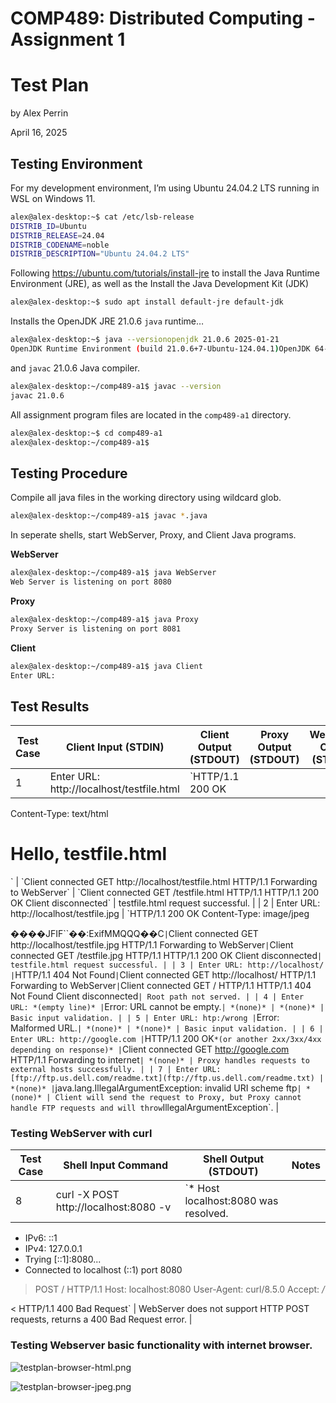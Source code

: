 # COMP489: Distributed Computing - Assignment 1

# Test Plan

by Alex Perrin

April 16, 2025

## Testing Environment

For my development environment, I’m using Ubuntu 24.04.2 LTS running in WSL on Windows 11.

```bash
alex@alex-desktop:~$ cat /etc/lsb-release
DISTRIB_ID=Ubuntu
DISTRIB_RELEASE=24.04
DISTRIB_CODENAME=noble
DISTRIB_DESCRIPTION="Ubuntu 24.04.2 LTS"
```

Following https://ubuntu.com/tutorials/install-jre to install the Java Runtime Environment (JRE), as well as the Install the Java Development Kit (JDK)

```bash
alex@alex-desktop:~$ sudo apt install default-jre default-jdk
```

Installs the OpenJDK JRE 21.0.6 `java` runtime…

```bash
alex@alex-desktop:~$ java --versionopenjdk 21.0.6 2025-01-21
OpenJDK Runtime Environment (build 21.0.6+7-Ubuntu-124.04.1)OpenJDK 64-Bit Server VM (build 21.0.6+7-Ubuntu-124.04.1, mixed mode, sharing)
```

and `javac` 21.0.6 Java compiler.

```bash
alex@alex-desktop:~/comp489-a1$ javac --version
javac 21.0.6
```

All assignment program files are located in the `comp489-a1` directory.

```bash
alex@alex-desktop:~$ cd comp489-a1
alex@alex-desktop:~/comp489-a1$
```

## Testing Procedure

Compile all java files in the working directory using wildcard glob.

```bash
alex@alex-desktop:~/comp489-a1$ javac *.java
```

In seperate shells, start WebServer, Proxy, and Client Java programs.

**WebServer**

```bash
alex@alex-desktop:~/comp489-a1$ java WebServer
Web Server is listening on port 8080
```

**Proxy**

```bash
alex@alex-desktop:~/comp489-a1$ java Proxy
Proxy Server is listening on port 8081
```

**Client**

```bash
alex@alex-desktop:~/comp489-a1$ java Client
Enter URL:
```

## Test Results

| Test Case | Client Input (STDIN) | Client Output (STDOUT) | Proxy Output (STDOUT) | WebServer Output (STDOUT) | Notes |
| --- | --- | --- | --- | --- | --- |
| 1 | Enter URL: http://localhost/testfile.html | `HTTP/1.1 200 OK
Content-Type: text/html
<!DOCTYPE html>
<html lang="en">
<head>
    <meta charset="UTF-8">
    <title>Test HTML File</title>
</head>
    <body><h1>Hello, testfile.html</h1>
</body>
</html>` | `Client connected
GET http://localhost/testfile.html HTTP/1.1
Forwarding to WebServer` | `Client connected
GET /testfile.html HTTP/1.1
HTTP/1.1 200 OK
Client disconnected` | testfile.html request successful. |
| 2 | Enter URL: http://localhost/testfile.jpg | `HTTP/1.1 200 OK
Content-Type: image/jpeg

����JFIF``��:ExifMMQQQ��C` | `Client connected
GET http://localhost/testfile.jpg HTTP/1.1
Forwarding to WebServer` | `Client connected
GET /testfile.jpg HTTP/1.1
HTTP/1.1 200 OK
Client disconnected` | testfile.html request successful. |
| 3 | Enter URL: http://localhost/ | `HTTP/1.1 404 Not Found` | `Client connected
GET http://localhost/ HTTP/1.1
Forwarding to WebServer` | `Client connected
GET / HTTP/1.1
HTTP/1.1 404 Not Found
Client disconnected` | Root path not served. |
| 4 | Enter URL: *(empty line)* | `Error: URL cannot be empty.` | *(none)* | *(none)* | Basic input validation. |
| 5 | Enter URL: htp:/wrong | `Error: Malformed URL.` | *(none)* | *(none)* | Basic input validation. |
| 6 | Enter URL: http://google.com | `HTTP/1.1 200 OK`
*(or another 2xx/3xx/4xx depending on response)* | `Client connected
GET http://google.com HTTP/1.1
Forwarding to internet` | *(none)* | Proxy handles requests to external hosts successfully. |
| 7 | Enter URL: [ftp://ftp.us.dell.com/readme.txt](ftp://ftp.us.dell.com/readme.txt) | *(none)* | `java.lang.IllegalArgumentException: invalid URI scheme ftp` | *(none)* | Client will send the request to Proxy, but Proxy cannot handle FTP requests and will throw `IllegalArgumentException`. |

### Testing WebServer with curl

| Test Case | Shell Input Command | Shell Output (STDOUT) | Notes |
| --- | --- | --- | --- |
| 8 | curl -X POST http://localhost:8080 -v | `* Host localhost:8080 was resolved.
* IPv6: ::1
* IPv4: 127.0.0.1
*   Trying [::1]:8080...
* Connected to localhost (::1) port 8080
> POST / HTTP/1.1
> Host: localhost:8080
> User-Agent: curl/8.5.0
> Accept: */*
>
< HTTP/1.1 400 Bad Request` | WebServer does not support HTTP POST requests, returns a 400 Bad Request error. |

### Testing Webserver basic functionality with internet browser.

![testplan-browser-html.png](testplan-browser-html.png)

![testplan-browser-jpeg.png](testplan-browser-jpeg.png)